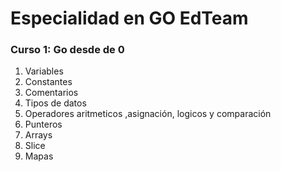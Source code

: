 <h1>Especialidad en GO EdTeam</h1>

<h3>Curso 1: Go desde de 0</h3>
<ol>
    <li>Variables</li>
    <li>Constantes</li>
    <li>Comentarios</li>
    <li>Tipos de datos</li>
    <li>Operadores aritmeticos ,asignación, logicos y comparación</li>
    <li>Punteros</li>
    <li>Arrays</li>
    <li>Slice</li>
    <li>Mapas</li>
</ol>